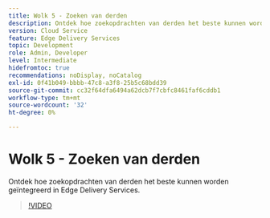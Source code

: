 ```yaml
---
title: Wolk 5 - Zoeken van derden
description: Ontdek hoe zoekopdrachten van derden het beste kunnen worden geïntegreerd in Edge Delivery Services.
version: Cloud Service
feature: Edge Delivery Services
topic: Development
role: Admin, Developer
level: Intermediate
hidefromtoc: true
recommendations: noDisplay, noCatalog
exl-id: 0f41b049-bbbb-47c8-a3f8-25b5c68bdd39
source-git-commit: cc32f64dfa6494a62dcb7f7cbfc8461faf6cddb1
workflow-type: tm+mt
source-wordcount: '32'
ht-degree: 0%

---
```


# Wolk 5 - Zoeken van derden

Ontdek hoe zoekopdrachten van derden het beste kunnen worden geïntegreerd in Edge Delivery Services.

>[!VIDEO](https://video.tv.adobe.com/v/3427040?quality=12&learn=on)
